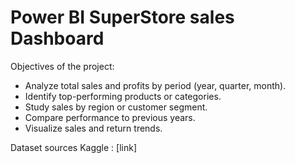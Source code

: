 # Power BI SuperStore sales Dashboard

Objectives of the project: 
* Analyze total sales and profits by period (year, quarter, month).
* Identify top-performing products or categories.
* Study sales by region or customer segment.
* Compare performance to previous years.
* Visualize sales and return trends.

Dataset sources Kaggle : [link]